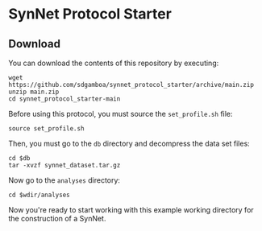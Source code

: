 # SynNet Protocol Starter



## Download

You can download the contents of this repository by executing:

    wget https://github.com/sdgamboa/synnet_protocol_starter/archive/main.zip
    unzip main.zip
    cd synnet_protocol_starter-main

Before using this protocol, you must source the `set_profile.sh` file:

    source set_profile.sh

Then, you must go to the `db` directory and decompress the data set files:

    cd $db
    tar -xvzf synnet_dataset.tar.gz

Now go to the `analyses` directory:

    cd $wdir/analyses

Now you're ready to start working with this example working directory for the 
construction of a SynNet.

